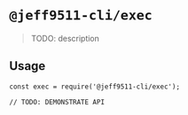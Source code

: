 # `@jeff9511-cli/exec`

> TODO: description

## Usage

```
const exec = require('@jeff9511-cli/exec');

// TODO: DEMONSTRATE API
```
